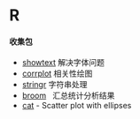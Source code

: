 # R

#### 收集包

* [showtext](https://cran.r-project.org/web/packages/showtext/vignettes/introduction.html) 解决字体问题      
* [corrplot](https://cran.r-project.org/web/packages/corrplot/vignettes/corrplot-intro.html) 相关性绘图       
* [stringr](https://cran.r-project.org/web/packages/stringr/vignettes/stringr.html) 字符串处理        
* [broom](https://github.com/tidyverse/broom)   汇总统计分析结果    
* [cat](https://cran.r-project.org/web/packages/car/index.html) - Scatter plot with ellipses
